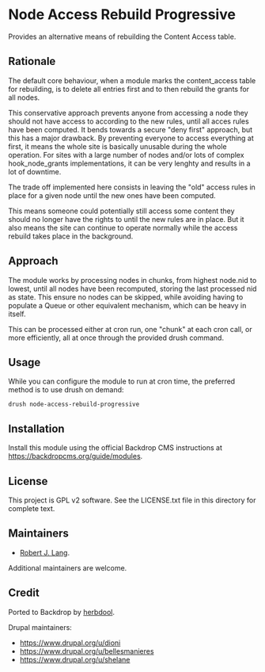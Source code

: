 # Node Access Rebuild Progressive

Provides an alternative means of rebuilding the Content Access table.

## Rationale

The default core behaviour, when a module marks the content_access table for rebuilding, is to delete all entries first and to then rebuild the grants for all nodes.

This conservative approach prevents anyone from accessing a node they should not have access to according to the new rules, until all acces rules have been computed. It bends towards a secure "deny first" approach, but this has a major drawback.
By preventing everyone to access everything at first, it means the whole site is basically unusable during the whole operation. For sites with a large number of nodes and/or lots of complex hook_node_grants implementations, it can be very lenghty and results in a lot of downtime.

The trade off implemented here consists in leaving the "old" access rules in place for a given node until the new ones have been computed.

This means someone could potentially still access some content they should no longer have the rights to until the new rules are in place. But it also means the site can continue to operate normally while the access rebuild takes place in the background.

## Approach

The module works by processing nodes in chunks, from highest node.nid to lowest, until all nodes have been recomputed, storing the last processed nid as state. This ensure no nodes can be skipped, while avoiding having to populate a Queue or other equivalent mechanism, which can be heavy in itself.

This can be processed either at cron run, one "chunk" at each cron call, or more efficiently, all at once through the provided drush command.

## Usage

While you can configure the module to run at cron time, the preferred method is to use drush on demand:

`drush node-access-rebuild-progressive`

## Installation

Install this module using the official Backdrop CMS instructions at
<https://backdropcms.org/guide/modules>.

## License

This project is GPL v2 software. See the LICENSE.txt file in this directory for
complete text.

## Maintainers

- [Robert J. Lang](https://github.com/bugfolder).

Additional maintainers are welcome.

## Credit

Ported to Backdrop by [herbdool](https://github.com/herbdool).

Drupal maintainers:

* <https://www.drupal.org/u/dioni>
* <https://www.drupal.org/u/bellesmanieres>
* <https://www.drupal.org/u/shelane>
